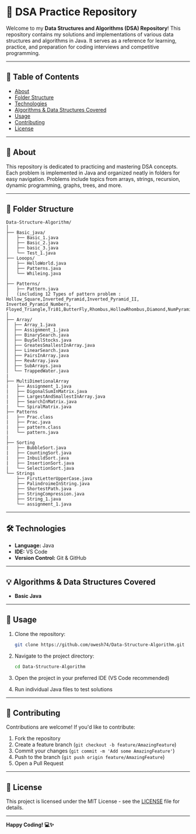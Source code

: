 ﻿# 🚀 DSA Practice Repository

Welcome to my **Data Structures and Algorithms (DSA) Repository**! This repository contains my solutions and implementations of various data structures and algorithms in Java. It serves as a reference for learning, practice, and preparation for coding interviews and competitive programming.

---

## 📝 Table of Contents

- [About](#-about)
- [Folder Structure](#-folder-structure)
- [Technologies](#-technologies)
- [Algorithms & Data Structures Covered](#-algorithms--data-structures-covered)
- [Usage](#-usage)
- [Contributing](#-contributing)
- [License](#-license)

---

## 📖 About

This repository is dedicated to practicing and mastering DSA concepts. Each problem is implemented in Java and organized neatly in folders for easy navigation. Problems include topics from arrays, strings, recursion, dynamic programming, graphs, trees, and more.

---

## 📂 Folder Structure

```
Data-Structure-Algorithm/
│
├── Basic_java/
│   ├── Basic_1.java
│   ├── Basic_2.java
│   ├── basic_3.java
│   └── Test_1.java
├── Looops/
│   ├── HelloWorld.java
│   ├── Patterns.java
│   └── Whileing.java
│
├── Patterns/
│   ├── Pattern.java
│   (including 12 Types of pattern problem :  Hollow_Square,Inverted_Pyramid,Inverted_Pyramid_II, Inverted_Pyramid_Numbers, Floyed_Triangle,Tri01,ButterFly,Rhombus,HollowRhombus,Diamond,NumPyramid,PalindromicPyramid)
│
├── Array/
│  ├── Array_1.java
│  ├── Assignment_1.java
│  ├── BinarySearch.java
│  ├── BuySellStocks.java
│  ├── GreatesSmallestInArray.java
│  ├── LinearSearch.java
│  ├── PairsInArray.java
│  ├── RevArray.java
│  ├── SubArrays.java
│  └── TrappedWater.java
|
├── MultiDimetionalArray
|   ├── Assignment_1.java
|   ├── DigonalSumInMatrix.java
|   ├── LargestAndSmallestInArray.java
|   ├── SearchInMatrix.java
|   └── SpiralMatrix.java
├── Patterns
|   ├── Prac.class
|   ├── Prac.java
|   ├── pattern.class
|   └── pattern.java
|
├── Sorting
|   ├── BubbleSort.java
|   ├── CountingSort.java
|   ├── InbuildSort.java
|   ├── InsertionSort.java
|   └── SelectionSort.java
└── Strings
    ├── FirstLetterUpperCase.java
    ├── PalindroimeInString.java
    ├── ShortestPath.java
    ├── StringCompression.java
    ├── String_1.java
    └── assignment_1.java

```

---

## 🛠 Technologies

- **Language:** Java
- **IDE:** VS Code
- **Version Control:** Git & GitHub

---

## 💡 Algorithms & Data Structures Covered

- **Basic Java**

---

## 🚀 Usage

1. Clone the repository:
   ```bash
   git clone https://github.com/owesh74/Data-Structure-Algorithm.git
   ```

2. Navigate to the project directory:
   ```bash
   cd Data-Structure-Algorithm
   ```

3. Open the project in your preferred IDE (VS Code recommended)

4. Run individual Java files to test solutions

---

## 🤝 Contributing

Contributions are welcome! If you'd like to contribute:

1. Fork the repository
2. Create a feature branch (`git checkout -b feature/AmazingFeature`)
3. Commit your changes (`git commit -m 'Add some AmazingFeature'`)
4. Push to the branch (`git push origin feature/AmazingFeature`)
5. Open a Pull Request

---

## 📄 License

This project is licensed under the MIT License - see the [LICENSE](LICENSE) file for details.

---


**Happy Coding! 💻✨**
